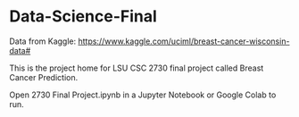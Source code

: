 # Data-Science-Final
Data from Kaggle: https://www.kaggle.com/uciml/breast-cancer-wisconsin-data#

This is the project home for LSU CSC 2730 final project called Breast Cancer Prediction.

Open 2730 Final Project.ipynb in a Jupyter Notebook or Google Colab to run.
